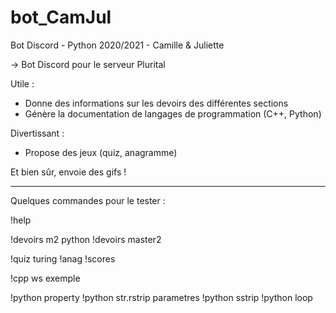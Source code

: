 # bot_CamJul
Bot Discord - Python 2020/2021 - Camille &amp; Juliette

-> Bot Discord pour le serveur Plurital

Utile :
- Donne des informations sur les devoirs des différentes sections
- Génère la documentation de langages de programmation (C++, Python)

Divertissant :
- Propose des jeux (quiz, anagramme)

Et bien sûr, envoie des gifs !

---------------------------------------------

Quelques commandes pour le tester :

!help

!devoirs m2 python
!devoirs master2

!quiz turing
!anag
!scores

!cpp ws exemple

!python property
!python str.rstrip parametres
!python sstrip
!python loop
